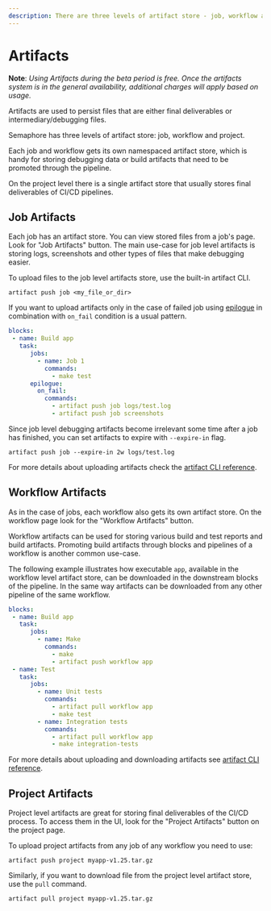 ```yaml
---
description: There are three levels of artifact store - job, workflow and project. Artifacts are used to persist files that are final deliverables or debugging files.
---
```


# Artifacts

__Note__: *Using Artifacts during the beta period is free. Once the artifacts
system is in the general availability, additional charges will apply based on
usage.*

Artifacts are used to persist files that are either final deliverables or
intermediary/debugging files.

Semaphore has three levels of artifact store: job, workflow and project.

Each job and workflow gets its own namespaced artifact store,
which is handy for storing debugging data or
build artifacts that need to be promoted through the pipeline.

On the project level there is a single artifact store
that usually stores final deliverables of CI/CD pipelines.

## Job Artifacts

Each job has an artifact store. You can view stored files from a job's page.
Look for "Job Artifacts" button.
The main use-case for job level artifacts is storing logs,
screenshots and other types of files that make debugging easier.

To upload files to the job level artifacts store, use the built-in artifact CLI.

`artifact push job <my_file_or_dir>`

If you want to upload artifacts only in the case of failed job
using
[epilogue](https://docs.semaphoreci.com/reference/pipeline-yaml-reference/#the-epilogue-property) in combination with `on_fail` condition is a usual pattern.

``` yaml
blocks:
 - name: Build app
   task:
      jobs:
        - name: Job 1
          commands:
            - make test
      epilogue:
        on_fail:
          commands:
            - artifact push job logs/test.log
            - artifact push job screenshots
```

Since job level debugging artifacts become irrelevant some time after a job has
finished, you can set artifacts to expire with `--expire-in` flag.

`artifact push job --expire-in 2w logs/test.log`

For more details about uploading artifacts check
the [artifact CLI reference][artifact-cli-reference].

## Workflow Artifacts

As in the case of jobs, each workflow also gets its own artifact store.
On the workflow page look for the "Workflow Artifacts" button.

Workflow artifacts can be used for storing various build and test reports and
build artifacts. Promoting build artifacts through blocks and pipelines of a
workflow is another common use-case.

The following example illustrates how executable `app`, available in the
workflow level artifact store, can be downloaded in the downstream blocks of
the pipeline.  In the same way artifacts can be downloaded from any other
pipeline of the same workflow.

``` yaml
blocks:
 - name: Build app
   task:
      jobs:
        - name: Make
          commands:
            - make
            - artifact push workflow app
 - name: Test
   task:
      jobs:
        - name: Unit tests
          commands:
            - artifact pull workflow app
            - make test
        - name: Integration tests
          commands:
            - artifact pull workflow app
            - make integration-tests

```

For more details about uploading and downloading artifacts see
[artifact CLI reference][artifact-cli-reference].

## Project Artifacts

Project level artifacts are great for storing final deliverables of the
CI/CD process. To access them in the UI, look for the "Project Artifacts"
button on the project page.

To upload project artifacts from any job of any workflow you need to use:

`artifact push project myapp-v1.25.tar.gz`

Similarly, if you want to download file from the project level artifact store,
use the `pull` command.

`artifact pull project myapp-v1.25.tar.gz`

[artifact-cli-reference]: https://docs.semaphoreci.com/reference/artifact-cli-reference/
